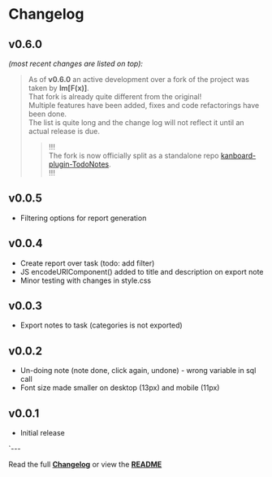 # Changelog


## v0.6.0

_(most recent changes are listed on top):_  

> As of **v0.6.0** an active development over a fork of the project was taken by **Im[F(x)]**.  
> That fork is already quite different from the original!  
> Multiple features have been added, fixes and code refactorings have been done.  
> The list is quite long and the change log will not reflect it until an actual release is due.  
> > !!!  
> > The fork is now officially split as a standalone repo [kanboard-plugin-TodoNotes](https://github.com/imfx77/kanboard-plugin-TodoNotes).  
> > !!!  

## v0.0.5

* Filtering options for report generation

## v0.0.4

* Create report over task (todo: add filter)
* JS encodeURIComponent() added to title and description on export note
* Minor testing with changes in style.css

## v0.0.3

* Export notes to task (categories is not exported)

## v0.0.2

* Un-doing note (note done, click again, undone) - wrong variable in sql call
* Font size made smaller on desktop (13px) and mobile (11px)

## v0.0.1

* Initial release

`---

Read the full [**Changelog**](changelog.md "See changes") or view the [**README**](README.md "View README")
